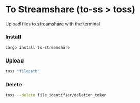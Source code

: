 # To Streamshare (to-ss > toss)

Upload files to [streamshare](https://streamshare.wireway.ch) with the terminal.

### Install

```bash
cargo install to-streamshare
```

### Upload

```bash
toss "filepath"
```

### Delete

```bash
toss --delete file_identifier/deletion_token
```
